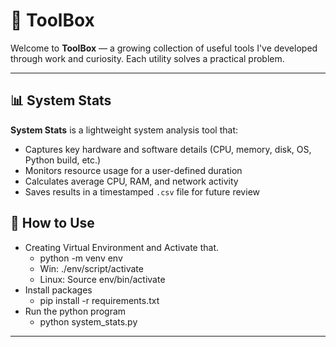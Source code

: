 # 🧰 ToolBox

Welcome to **ToolBox** — a growing collection of useful tools I've developed through work and curiosity. Each utility solves a practical problem.

---

## 📊 System Stats

**System Stats** is a lightweight system analysis tool that:

- Captures key hardware and software details (CPU, memory, disk, OS, Python build, etc.)
- Monitors resource usage for a user-defined duration
- Calculates average CPU, RAM, and network activity
- Saves results in a timestamped `.csv` file for future review

## 🚀 How to Use
- Creating Virtual Environment and Activate that.
    - python -m venv env
    - Win: ./env/script/activate
    - Linux: Source env/bin/activate
- Install packages
    - pip install -r requirements.txt
- Run the python program
    - python system_stats.py
------------------------


      
